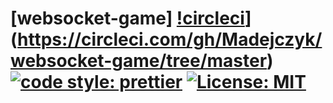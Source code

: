 <!-- prettier-ignore -->
# [websocket-game] [!circleci](https://circleci.com/gh/Madejczyk/websocket-game/tree/master.svg?style=svg)](https://circleci.com/gh/Madejczyk/websocket-game/tree/master) [![code style: prettier](https://img.shields.io/badge/code_style-prettier-ff69b4.svg?style=flat-square)](https://github.com/prettier/prettier) [![License: MIT](https://img.shields.io/badge/License-MIT-yellow.svg)](https://opensource.org/licenses/MIT)
